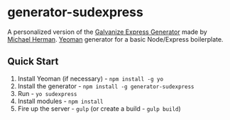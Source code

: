 # generator-sudexpress

A personalized version of the [Galvanize Express Generator](https://www.npmjs.com/package/generator-galvanize-express) made by [Michael Herman](http://mherman.org/).
[Yeoman](http://yeoman.io) generator for a basic Node/Express boilerplate.

## Quick Start

1. Install Yeoman (if necessary) - `npm install -g yo`
1. Install the generator - `npm install -g generator-sudexpress`
1. Run - `yo sudexpress`
1. Install modules - `npm install`
1. Fire up the server - `gulp` (or create a build - `gulp build`)
